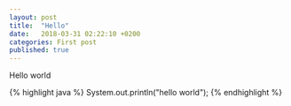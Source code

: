 ```yaml
---
layout: post
title:  "Hello"
date:   2018-03-31 02:22:10 +0200
categories: First post
published: true
---
```

Hello world

{% highlight java %}
System.out.println("hello world");
{% endhighlight %}

[main-page]: https://mbenesz.github.io
